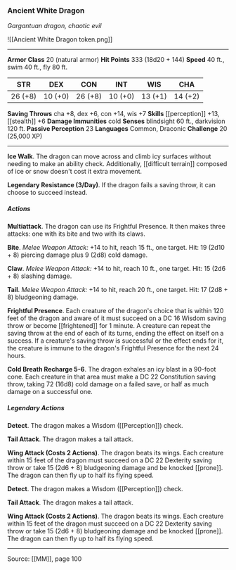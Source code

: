 ### Ancient White Dragon
_Gargantuan dragon, chaotic evil_

![[Ancient White Dragon token.png]]




---

**Armor Class** 20 (natural armor)
**Hit Points** 333 (18d20 + 144)
**Speed** 40 ft., swim 40 ft., fly 80 ft.

| STR     | DEX     | CON     | INT     | WIS     | CHA     |
|---------|---------|---------|---------|---------|---------|
| 26 (+8) | 10 (+0) | 26 (+8) | 10 (+0) | 13 (+1) | 14 (+2) |

**Saving Throws** cha +8, dex +6, con +14, wis +7
**Skills** [[perception]] +13, [[stealth]] +6
**Damage Immunities** cold
**Senses** blindsight 60 ft., darkvision 120 ft.
**Passive Perception** 23
**Languages** Common, Draconic
**Challenge** 20 (25,000 XP)

---

**Ice Walk**. The dragon can move across and climb icy surfaces without needing to make an ability check. Additionally, [[difficult terrain]] composed of ice or snow doesn't cost it extra movement.

**Legendary Resistance (3/Day)**. If the dragon fails a saving throw, it can choose to succeed instead.

##### Actions
**Multiattack**. The dragon can use its Frightful Presence. It then makes three attacks: one with its bite and two with its claws.

**Bite**. _Melee Weapon Attack:_ +14 to hit, reach 15 ft., one target. Hit: 19 (2d10 + 8) piercing damage plus 9 (2d8) cold damage.

**Claw**. _Melee Weapon Attack:_ +14 to hit, reach 10 ft., one target. Hit: 15 (2d6 + 8) slashing damage.

**Tail**. _Melee Weapon Attack:_ +14 to hit, reach 20 ft., one target. Hit: 17 (2d8 + 8) bludgeoning damage.

**Frightful Presence**. Each creature of the dragon's choice that is within 120 feet of the dragon and aware of it must succeed on a DC 16 Wisdom saving throw or become [[frightened]] for 1 minute. A creature can repeat the saving throw at the end of each of its turns, ending the effect on itself on a success. If a creature's saving throw is successful or the effect ends for it, the creature is immune to the dragon's Frightful Presence for the next 24 hours.

**Cold Breath Recharge 5-6**. The dragon exhales an icy blast in a 90-foot cone. Each creature in that area must make a DC 22 Constitution saving throw, taking 72 (16d8) cold damage on a failed save, or half as much damage on a successful one.

##### Legendary Actions
**Detect**. The dragon makes a Wisdom ([[Perception]]) check.

**Tail Attack**. The dragon makes a tail attack.

**Wing Attack (Costs 2 Actions)**. The dragon beats its wings. Each creature within 15 feet of the dragon must succeed on a DC 22 Dexterity saving throw or take 15 (2d6 + 8) bludgeoning damage and be knocked [[prone]]. The dragon can then fly up to half its flying speed.

**Detect**. The dragon makes a Wisdom ([[Perception]]) check.

**Tail Attack**. The dragon makes a tail attack.

**Wing Attack (Costs 2 Actions)**. The dragon beats its wings. Each creature within 15 feet of the dragon must succeed on a DC 22 Dexterity saving throw or take 15 (2d6 + 8) bludgeoning damage and be knocked [[prone]]. The dragon can then fly up to half its flying speed.


---

Source: [[MM]], page 100